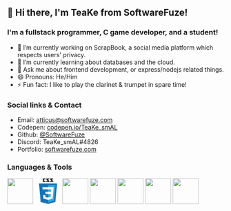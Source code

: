 ## 👋 Hi there, I'm TeaKe from SoftwareFuze!

### I'm a fullstack programmer, C game developer, and a student!
- 🔭 I’m currently working on ScrapBook, a social media platform which respects users' privacy.
- 🌱 I’m currently learning about databases and the cloud.
- 💬 Ask me about frontend development, or express/nodejs related things.
- 😄 Pronouns: He/Him
- ⚡ Fun fact: I like to play the clarinet & trumpet in spare time!

### Social links & Contact
- Email: [atticus@softwarefuze.com](mailto:atticus@softwarefuze.com)
- Codepen: [codepen.io/TeaKe_smAL](https://codepen.io/TeaKe_smAL)
- Github: [@SoftwareFuze](https://github.com/SoftwareFuze)
- Discord: TeaKe_smAL#4826
- Portfolio: [softwarefuze.com](https://softwarefuze.com/)

### Languages & Tools
<img src="https://img.favpng.com/2/12/22/javascript-icon-png-favpng-ruDBDhxzVxWHgXXtH2Hi1XzJf.jpg" width="60px" height="60px" />
<img src="https://raw.githubusercontent.com/github/explore/6c6508f34230f0ac0d49e847a326429eefbfc030/topics/css/css.png" width="60px" height="60px" />
<img src="https://react-metismenu-icons.vermiliontrr8.fun/img/376498.png" width="60px" height="60px" />
<img src="https://cdn.iconscout.com/icon/free/png-512/node-js-1-1174935.png" width="60px" height="60px" />
<img src="https://cdn.iconscout.com/icon/free/png-512/c-programming-569564.png" width="60px" height="60px" />
<img src="https://user-images.githubusercontent.com/8083855/30329899-bffb884c-97e4-11e7-8b93-f8e4bed7338a.png" width="60px" height="60px" />
<img src="https://cdn.iconscout.com/icon/free/png-512/postgresql-226047.png" width="60px" height="60px" />
